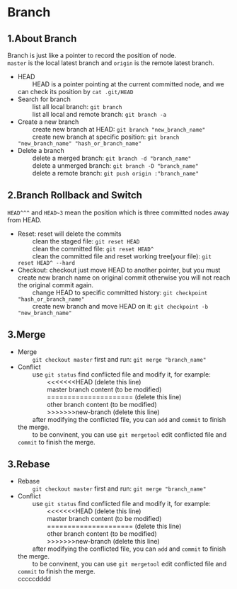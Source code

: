 Branch
============

1.About Branch
--------
Branch is just like a pointer to record the position of node. <br>
`master` is the local latest branch and `origin` is the remote latest branch. <br>
*   HEAD <br>
&ensp; &ensp; &ensp; HEAD is a pointer pointing at the current committed node, and we can check its position by `cat .git/HEAD` <br>
*   Search for branch <br>
&ensp; &ensp; &ensp; list all local branch: `git branch` <br>
&ensp; &ensp; &ensp; list all local and remote branch: `git branch -a` <br>
*   Create a new branch <br>
&ensp; &ensp; &ensp; create new branch at HEAD: `git branch "new_branch_name"` <br>
&ensp; &ensp; &ensp; create new branch at specific position: `git branch "new_branch_name" "hash_or_branch_name"` <br>
*   Delete a branch <br>
&ensp; &ensp; &ensp; delete a merged branch: `git branch -d "branch_name"` <br>
&ensp; &ensp; &ensp; delete a unmerged branch: `git branch -D "branch_name"` <br>
&ensp; &ensp; &ensp; delete a remote branch: `git push origin :"branch_name"` <br>
   

2.Branch Rollback and Switch
--------
`HEAD^^^` and `HEAD~3` mean the position which is three committed nodes away from HEAD.
*   Reset: reset will delete the commits <br>
&ensp; &ensp; &ensp; clean the staged file: `git reset HEAD` <br>
&ensp; &ensp; &ensp; clean the committed file: `git reset HEAD^` <br>
&ensp; &ensp; &ensp; clean the committed file and reset working tree(your file): `git reset HEAD^ --hard` <br>
*   Checkout: checkout just move HEAD to another pointer, but you must create new branch name on original commit otherwise you will not reach the original commit again. <br>
&ensp; &ensp; &ensp; change HEAD to specific committed history: `git checkpoint "hash_or_branch_name"` <br>
&ensp; &ensp; &ensp; create new branch and move HEAD on it: `git checkpoint -b "new_branch_name"` <br>
   

3.Merge
--------
*   Merge <br>
&ensp; &ensp; &ensp; `git checkout master` first and run: `git merge "branch_name"` <br>
*   Conflict <br>
&ensp; &ensp; &ensp; use `git status` find conflicted file and modify it, for example: <br>
&ensp; &ensp; &ensp; &ensp; &ensp; &ensp; <<<<<<<HEAD (delete this line) <br>
&ensp; &ensp; &ensp; &ensp; &ensp; &ensp; master branch content (to be modified) <br>
&ensp; &ensp; &ensp; &ensp; &ensp; &ensp; ===================== (delete this line) <br>
&ensp; &ensp; &ensp; &ensp; &ensp; &ensp; other branch content (to be modified) <br>
&ensp; &ensp; &ensp; &ensp; &ensp; &ensp; >>>>>>>new-branch (delete this line) <br>
&ensp; &ensp; &ensp; after modifying the conflicted file, you can `add` and `commit` to finish the merge. <br>
&ensp; &ensp; &ensp; to be convinent, you can use `git mergetool` edit conflicted file and `commit` to finish the merge. <br>
   

3.Rebase
--------
*   Rebase <br>
&ensp; &ensp; &ensp; `git checkout master` first and run: `git merge "branch_name"` <br>
*   Conflict <br>
&ensp; &ensp; &ensp; use `git status` find conflicted file and modify it, for example: <br>
&ensp; &ensp; &ensp; &ensp; &ensp; &ensp; <<<<<<<HEAD (delete this line) <br>
&ensp; &ensp; &ensp; &ensp; &ensp; &ensp; master branch content (to be modified) <br>
&ensp; &ensp; &ensp; &ensp; &ensp; &ensp; ===================== (delete this line) <br>
&ensp; &ensp; &ensp; &ensp; &ensp; &ensp; other branch content (to be modified) <br>
&ensp; &ensp; &ensp; &ensp; &ensp; &ensp; >>>>>>>new-branch (delete this line) <br>
&ensp; &ensp; &ensp; after modifying the conflicted file, you can `add` and `commit` to finish the merge. <br>
&ensp; &ensp; &ensp; to be convinent, you can use `git mergetool` edit conflicted file and `commit` to finish the merge. <br>
cccccdddd
   
